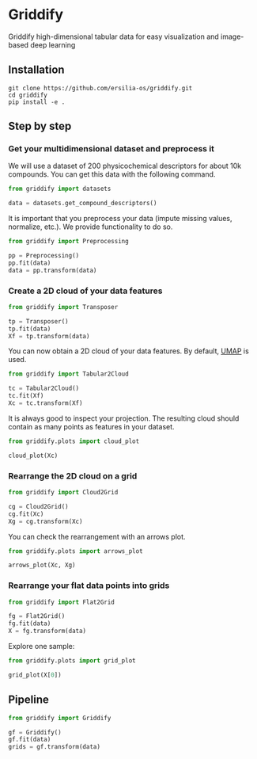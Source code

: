 # Griddify
Griddify high-dimensional tabular data for easy visualization and image-based deep learning

## Installation

```
git clone https://github.com/ersilia-os/griddify.git
cd griddify
pip install -e .
```

## Step by step

### Get your multidimensional dataset and preprocess it

We will use a dataset of 200 physicochemical descriptors for about 10k compounds. You can get this data with the following command.

```python
from griddify import datasets

data = datasets.get_compound_descriptors()
```

It is important that you preprocess your data (impute missing values, normalize, etc.). We provide functionality to do so.

```python
from griddify import Preprocessing

pp = Preprocessing()
pp.fit(data)
data = pp.transform(data)
```

### Create a 2D cloud of your data features

```python
from griddify import Transposer

tp = Transposer()
tp.fit(data)
Xf = tp.transform(data)
```

You can now obtain a 2D cloud of your data features. By default, [UMAP](https://umap-learn.readthedocs.io/en/latest/) is used.
```python
from griddify import Tabular2Cloud

tc = Tabular2Cloud()
tc.fit(Xf)
Xc = tc.transform(Xf)
```

It is always good to inspect your projection. The resulting cloud should contain as many points as features in your dataset.

```python
from griddify.plots import cloud_plot

cloud_plot(Xc)
```

### Rearrange the 2D cloud on a grid

```python
from griddify import Cloud2Grid

cg = Cloud2Grid()
cg.fit(Xc)
Xg = cg.transform(Xc)
```

You can check the rearrangement with an arrows plot.
```python
from griddify.plots import arrows_plot

arrows_plot(Xc, Xg)
```

### Rearrange your flat data points into grids

```python
from griddify import Flat2Grid

fg = Flat2Grid()
fg.fit(data)
X = fg.transform(data)
```

Explore one sample:

```python
from griddify.plots import grid_plot

grid_plot(X[0])
```


## Pipeline

```python
from griddify import Griddify

gf = Griddify()
gf.fit(data)
grids = gf.transform(data)

```